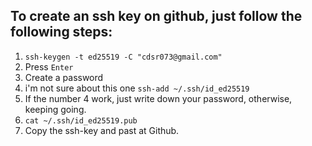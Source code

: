 ## To create an ssh key on github, just follow the following steps: 
1) ``ssh-keygen -t ed25519 -C "cdsr073@gmail.com"``
2) Press ``Enter``
3) Create a password
4) i'm not sure about this one ``ssh-add ~/.ssh/id_ed25519``
5) If the number 4 work, just write down your password, otherwise, keeping going.
6) ``cat ~/.ssh/id_ed25519.pub``
7) Copy the ssh-key and past at Github.
